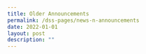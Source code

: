 ```yaml
---
title: Older Announcements
permalink: /dss-pages/news-n-announcements
date: 2022-01-01
layout: post
description: ""
---
```

